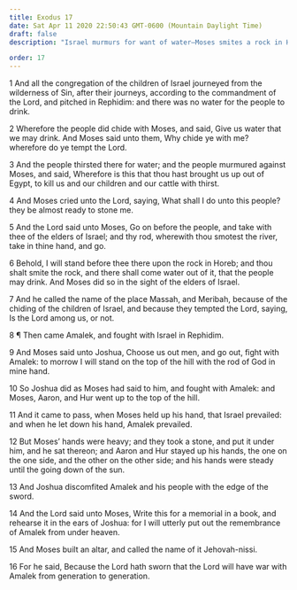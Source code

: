 ```yaml
---
title: Exodus 17
date: Sat Apr 11 2020 22:50:43 GMT-0600 (Mountain Daylight Time)
draft: false
description: "Israel murmurs for want of water—Moses smites a rock in Horeb, and water gushes forth—Aaron and Hur uphold Moses’ hands so that Joshua prevails against Amalek."

order: 17
---
```

    
1 And all the congregation of the children of Israel journeyed from the wilderness of Sin, after their journeys, according to the commandment of the Lord, and pitched in Rephidim: and there was no water for the people to drink.

2 Wherefore the people did chide with Moses, and said, Give us water that we may drink. And Moses said unto them, Why chide ye with me? wherefore do ye tempt the Lord.

3 And the people thirsted there for water; and the people murmured against Moses, and said, Wherefore is this that thou hast brought us up out of Egypt, to kill us and our children and our cattle with thirst.

4 And Moses cried unto the Lord, saying, What shall I do unto this people? they be almost ready to stone me.

5 And the Lord said unto Moses, Go on before the people, and take with thee of the elders of Israel; and thy rod, wherewith thou smotest the river, take in thine hand, and go.

6 Behold, I will stand before thee there upon the rock in Horeb; and thou shalt smite the rock, and there shall come water out of it, that the people may drink. And Moses did so in the sight of the elders of Israel.

7 And he called the name of the place Massah, and Meribah, because of the chiding of the children of Israel, and because they tempted the Lord, saying, Is the Lord among us, or not.

8 ¶ Then came Amalek, and fought with Israel in Rephidim.

9 And Moses said unto Joshua, Choose us out men, and go out, fight with Amalek: to morrow I will stand on the top of the hill with the rod of God in mine hand.

10 So Joshua did as Moses had said to him, and fought with Amalek: and Moses, Aaron, and Hur went up to the top of the hill.

11 And it came to pass, when Moses held up his hand, that Israel prevailed: and when he let down his hand, Amalek prevailed.

12 But Moses’ hands were heavy; and they took a stone, and put it under him, and he sat thereon; and Aaron and Hur stayed up his hands, the one on the one side, and the other on the other side; and his hands were steady until the going down of the sun.

13 And Joshua discomfited Amalek and his people with the edge of the sword.

14 And the Lord said unto Moses, Write this for a memorial in a book, and rehearse it in the ears of Joshua: for I will utterly put out the remembrance of Amalek from under heaven.

15 And Moses built an altar, and called the name of it Jehovah-nissi.

16 For he said, Because the Lord hath sworn that the Lord will have war with Amalek from generation to generation.

